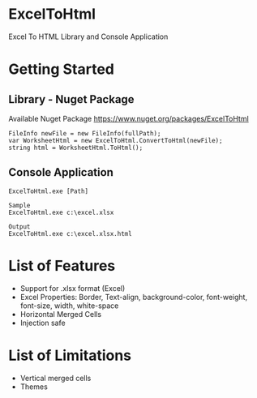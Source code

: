 # ExcelToHtml
Excel To HTML Library and Console Application

# Getting Started

## Library  - Nuget Package 

Available Nuget Package https://www.nuget.org/packages/ExcelToHtml

~~~
FileInfo newFile = new FileInfo(fullPath);
var WorksheetHtml = new ExcelToHtml.ConvertToHtml(newFile);
string html = WorksheetHtml.ToHtml();
~~~

## Console Application

~~~
ExcelToHtml.exe [Path]

Sample
ExcelToHtml.exe c:\excel.xlsx

Output
ExcelToHtml.exe c:\excel.xlsx.html
~~~

# List of Features
- Support for .xlsx format (Excel) 
- Excel Properties: Border, Text-align, background-color, font-weight, font-size, width, white-space
- Horizontal Merged Cells
- Injection safe


# List of Limitations
- Vertical merged cells
- Themes 
